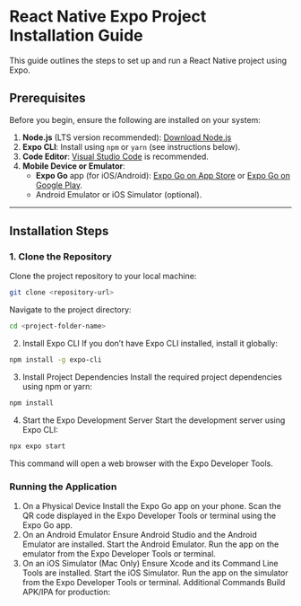 # React Native Expo Project Installation Guide

This guide outlines the steps to set up and run a React Native project using Expo.

## Prerequisites

Before you begin, ensure the following are installed on your system:

1. **Node.js** (LTS version recommended): [Download Node.js](https://nodejs.org/)
2. **Expo CLI**: Install using `npm` or `yarn` (see instructions below).
3. **Code Editor**: [Visual Studio Code](https://code.visualstudio.com/) is recommended.
4. **Mobile Device or Emulator**:
   - **Expo Go** app (for iOS/Android): [Expo Go on App Store](https://apps.apple.com/) or [Expo Go on Google Play](https://play.google.com/store).
   - Android Emulator or iOS Simulator (optional).

---

## Installation Steps

### 1. Clone the Repository

Clone the project repository to your local machine:

```bash
git clone <repository-url>
```

Navigate to the project directory:

```bash
cd <project-folder-name>
```

2. Install Expo CLI
   If you don’t have Expo CLI installed, install it globally:

```bash
npm install -g expo-cli
```

3. Install Project Dependencies
   Install the required project dependencies using npm or yarn:

```bash
npm install
```

4. Start the Expo Development Server
   Start the development server using Expo CLI:

```bash
npx expo start
```

This command will open a web browser with the Expo Developer Tools.

### Running the Application

1. On a Physical Device
   Install the Expo Go app on your phone.
   Scan the QR code displayed in the Expo Developer Tools or terminal using the Expo Go app.
2. On an Android Emulator
   Ensure Android Studio and the Android Emulator are installed.
   Start the Android Emulator.
   Run the app on the emulator from the Expo Developer Tools or terminal.
3. On an iOS Simulator (Mac Only)
   Ensure Xcode and its Command Line Tools are installed.
   Start the iOS Simulator.
   Run the app on the simulator from the Expo Developer Tools or terminal.
   Additional Commands
   Build APK/IPA for production:
